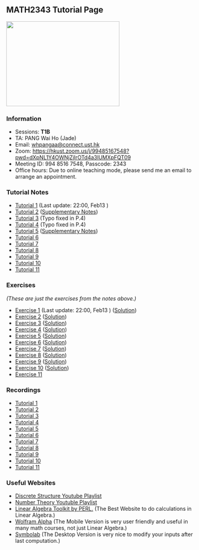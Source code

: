 ## MATH2343 Tutorial Page
<img src=  "https://scontent-nrt1-1.xx.fbcdn.net/v/t1.6435-9/183421007_2851150015099630_8338821558897047592_n.jpg?stp=cp0_dst-jpg_e15_fr_q65&_nc_cat=102&ccb=1-5&_nc_sid=9e2e56&efg=eyJpIjoidCJ9&_nc_ohc=0xR98ds-ggwAX_ATxe7&tn=JcKdTKa7lRJ5d7bB&_nc_ht=scontent-nrt1-1.xx&oh=00_AT90B1Z33ii3MU162nqGDSCwNUvEEBmbotJP9c-JJhzEcQ&oe=6251081B" width="300" height="225">
<!-- <img src= "Elmo.png" width="360" height="180"> -->
<!-- <img src= "https://scontent.fblr2-1.fna.fbcdn.net/v/t1.18169-9/19554777_486452271696775_8083015274106213224_n.png?_nc_cat=106&ccb=1-5&_nc_sid=730e14&_nc_ohc=pxtua-avCMMAX9FS4za&_nc_ht=scontent.fblr2-1.fna&oh=00_AT-phnSF6xaL4PFAWXX2ZGm2zZ_qfaITZfWIOXdQhroJPw&oe=62168590" width="300" height="225"> -->

### Information
- Sessions: **T1B**
- TA: PANG Wai Ho (Jade)
- Email: whpangaa@connect.ust.hk
- Zoom: https://hkust.zoom.us/j/99485167548?pwd=dXpNL1Y4OWNjZjIrOTd4a3lUMXpFQT09
- Meeting ID: 994 8516 7548, Passcode: 2343
- Office hours: Due to online teaching mode, please send me an email to arrange an appointment.
<!-- - **🙏🙏🙏 Please Fill in the SFQ Survey on Canvas or https://asset.ust.hk/asset/mobile.do?iLearn=true 🙏🙏🙏** -->

<!-- ### Q&A session of this course 
```diff
+ Facility: Library Room IC Learning Space
+ Date: 
+ Time: 
```
Please feel free to join. -->

<!-- {height="700px" width="700px"} -->
### Tutorial Notes

- [Tutorial 1](https://hkustconnect-my.sharepoint.com/:b:/g/personal/whpangaa_connect_ust_hk/EfOfOEit9PVLobiOFZgVKlkBEVAN4jMXt6Hbzwc5q7Vx9Q?e=fE7nyc) (Last update: 22:00, Feb13 )
- [Tutorial 2](https://hkustconnect-my.sharepoint.com/:b:/g/personal/whpangaa_connect_ust_hk/ETLrZxmhuc9PnDfJCf9-FI8BERj89XRqpOIB-W9DW5ur7g?e=iko244) ([Supplementary Notes](https://hkustconnect-my.sharepoint.com/:b:/g/personal/whpangaa_connect_ust_hk/EXBvSBk-bWNOjCNh9xVDvwgBrzV-5QGaqURCKzd4FBu33Q?e=fy60hG))
- [Tutorial 3](https://hkustconnect-my.sharepoint.com/:b:/g/personal/whpangaa_connect_ust_hk/EdNMmytZwtRIoL7-osaAq5QBbhAohQfFHfTlKd200pwlKw?e=cay6Pi) (Typo fixed in P.4)
- [Tutorial 4](https://hkustconnect-my.sharepoint.com/:b:/g/personal/whpangaa_connect_ust_hk/EWBzMNRSTotPup-BXcOLrcoBDWf1jhDptp4lv0Zd7pDMaw?e=9rulpU) (Typo fixed in P.4)
- [Tutorial 5](https://hkustconnect-my.sharepoint.com/:b:/g/personal/whpangaa_connect_ust_hk/EbSc2WmFEGFKtH6UGfRizaIBhOYw3F6Us5N4neTQljjy9Q?e=EdeSbZ) ([Supplementary Notes](https://hkustconnect-my.sharepoint.com/:b:/g/personal/whpangaa_connect_ust_hk/EZG7lfostf1FkYmI3rsCduwBiwCMosjHzFVjRPOyjLoHBA?e=8r3bVY))
- [Tutorial 6](https://hkustconnect-my.sharepoint.com/:b:/g/personal/whpangaa_connect_ust_hk/EQsAk3vW-g1BrGHMSsv9Hx0BxAI71rdbdk30STLJSYW5iQ?e=hlmj0t)
- [Tutorial 7](https://hkustconnect-my.sharepoint.com/:b:/g/personal/whpangaa_connect_ust_hk/ET0tQoLS5TVGiy6m_PNhmhEBTD9kYaSMCLxW1eB5hHwvCQ?e=lfKPJ6)
- [Tutorial 8](https://hkustconnect-my.sharepoint.com/:b:/g/personal/whpangaa_connect_ust_hk/EajUQmt4qHBDsItlqoBWgp4B11oW-DqJ6gqol3mHwQ0BBw?e=4Oc4BU)
- [Tutorial 9](https://hkustconnect-my.sharepoint.com/:b:/g/personal/whpangaa_connect_ust_hk/EQlzFqWIWwlEgr2EwJxXdfIBnosGf1dA4LvH1BimY0IjIA?e=Bzb3Iw)
- [Tutorial 10](https://hkustconnect-my.sharepoint.com/:b:/g/personal/whpangaa_connect_ust_hk/EfXITAQh3OVAtqr2ObHEvAwBWi7WbgtuvnAhUASHoKCqrw?e=JYZgOG)
- [Tutorial 11](https://hkustconnect-my.sharepoint.com/:b:/g/personal/whpangaa_connect_ust_hk/EdfZxKgw-z9Lqrcg0JU_XZoB1GJwYr78DA6TAglvJNnvQA?e=tkzqUs)

### Exercises
 _(These are just the exercises from the notes above.)_
- [Exercise 1](https://hkustconnect-my.sharepoint.com/:b:/g/personal/whpangaa_connect_ust_hk/EZJ7zEq2mFFOu-SjUjjayuwBqT5foi87Dpab7eQ6VqHLqA?e=Y9Udsn) (Last update: 22:00, Feb13 ) ([Solution](https://hkustconnect-my.sharepoint.com/:b:/g/personal/whpangaa_connect_ust_hk/EfCqGKMGeCJLn6hKsReXZh4BS-X38ryPWf2LZomLpMTmnA?e=wp53CR))
- [Exercise 2](https://hkustconnect-my.sharepoint.com/:b:/g/personal/whpangaa_connect_ust_hk/EZdlmzQ2j45DliEeK_5qw9QB25abXmq2Z4s3NPURUUqJxQ?e=x619Le) ([Solution](https://hkustconnect-my.sharepoint.com/:b:/g/personal/whpangaa_connect_ust_hk/EU-TMoBV5URMqsLEmnck5W0Bc6fdCG1BehU3oL1nyMxq9g?e=DImy8G))
- [Exercise 3](https://hkustconnect-my.sharepoint.com/:b:/g/personal/whpangaa_connect_ust_hk/Ec7UgaJbidVOgCiYoUQSGyQBjaarTS2a5V7F9UZVSjOJcA?e=nvWYr0) ([Solution](https://hkustconnect-my.sharepoint.com/:b:/g/personal/whpangaa_connect_ust_hk/EUFktsG4bW9Fqj64SkAauA8BuxLUZ_zY70m_-9t2kA48pw?e=LKwzbX))
- [Exercise 4](https://hkustconnect-my.sharepoint.com/:b:/g/personal/whpangaa_connect_ust_hk/EcXsjsvZ7tRCk3K0vy2LfFgB11c7pyoMKf2mUkHN8rl45Q?e=YC41vt) ([Solution](https://hkustconnect-my.sharepoint.com/:b:/g/personal/whpangaa_connect_ust_hk/EcSfOAHWCwdGv1C3hFR5ZO8B0ypapVGruzmhaLYZ4DKJvw?e=i4DGto))
- [Exercise 5](https://hkustconnect-my.sharepoint.com/:b:/g/personal/whpangaa_connect_ust_hk/EfQRg4duN-1MlAoZs0X_MDMBpUxYxaJJq4rccdFdi4bM8A?e=VRajfE) ([Solution](https://hkustconnect-my.sharepoint.com/:b:/g/personal/whpangaa_connect_ust_hk/EdcV9eKHhHVCmfZjok2np14BlaD-E20Ha-9aIThIjmLAjA?e=mCi9lL))
- [Exercise 6](https://hkustconnect-my.sharepoint.com/:b:/g/personal/whpangaa_connect_ust_hk/EZPODukaomBPh7ilyui2XCcBkaX2FDmbPIQ134ONPQhdng?e=cBpP3r)
([Solution](https://hkustconnect-my.sharepoint.com/:b:/g/personal/whpangaa_connect_ust_hk/EbqoqhMBh4JIqYalgJPZ5jYBV3h_xE9Mj0S6eYaZD4Ks3g?e=02FawM))
- [Exercise 7](https://hkustconnect-my.sharepoint.com/:b:/g/personal/whpangaa_connect_ust_hk/EVkWdUD61q9GobXHFwLgOWIBq4umPAHDTwATtFyLwri9Hg?e=trrebY) ([Solution](https://hkustconnect-my.sharepoint.com/:b:/g/personal/whpangaa_connect_ust_hk/EfmtvdBb9BNCqKDMQYMcxZ8BXQNaYXpOk8gyVdyxWJNDHw?e=M6bMB5))
- [Exercise 8](https://hkustconnect-my.sharepoint.com/:b:/g/personal/whpangaa_connect_ust_hk/Ec8SrRutBaNEroaYbljSOqgBmxKMZ3XTv6Y18jbNQuq4Wg?e=nFWtRS) ([Solution](https://hkustconnect-my.sharepoint.com/:b:/g/personal/whpangaa_connect_ust_hk/EdRjXTnN4GhElWXRq32iGDUBAPEmrVQJAx2NUADs0wkKdg?e=5SMp18))
- [Exercise 9](https://hkustconnect-my.sharepoint.com/:b:/g/personal/whpangaa_connect_ust_hk/EZod5il9rxxGu0Kia6W9J0ABHAXUMjX0hxKGeiPrUQzwfw?e=ddPhpZ) ([Solution](https://hkustconnect-my.sharepoint.com/:b:/g/personal/whpangaa_connect_ust_hk/EbhEGjCyE3pJmmS9uixkLuABDiCyVun3RvWpUc5xJqmCRw?e=fP12AY))
- [Exercise 10](https://hkustconnect-my.sharepoint.com/:b:/g/personal/whpangaa_connect_ust_hk/EaDhnzLdz-hBgGe9aotEGWMBSQdcVDqugrq7iONAvKN5kw?e=yb8gl9) ([Solution](https://hkustconnect-my.sharepoint.com/:b:/g/personal/whpangaa_connect_ust_hk/EWnX8VWgjcFJjBo7THIKYUoBXvhhfQqUIwStVjevBPwLtA?e=DkIqaw))
- [Exercise 11](https://hkustconnect-my.sharepoint.com/:b:/g/personal/whpangaa_connect_ust_hk/EQ0YWpsFk1dEmT-Z_aGOmSQBBgcHxKqh0xuIyk4EO0ZpBg?e=CrYBXn)

### Recordings

 - [Tutorial 1](https://hkust.zoom.us/rec/share/LsJzGPTLOtCWJNek_g2q76Id4bVlTo36YxnxT71q7ohtY5AWj2CsuTP_f6MIep4.Gwezk4AiSlx_R2dE)
 - [Tutorial 2](https://hkust.zoom.us/rec/share/5Kv8fyuKHxJ4JRZlNrsaZX3po7vEW_LGwGyWA-W5o0eqCWvvvnDKvqmmXqcSKo0i.P_HZii4hRL9E2RbG)
 - [Tutorial 3](https://hkust.zoom.us/rec/share/xNfQkGB0Y_Lhvbo3i4Yj_R6eEhRhbJIbOv8ou7vQxy_UwZgpCCJs4KLfc6yQtw7w.1bd0Wmcc2WmOG_ZA)
 - [Tutorial 4](https://hkust.zoom.us/rec/share/vUiIQZNeeyRcL8cmU1DqkZNFUy7IkBw1_I3Y0GiAUucgDweFnSYq08zdgh1vPuLh.MyxRuKayyWwI14Xv)
 - [Tutorial 5](https://hkust.zoom.us/rec/share/OgW2xcCcdXz79sn0n1bQueTJ1vD7Jbt4CEfjb1B87YDZQJdY9fIE42CpAgbRnt1a.znTlfvFA48RqG3Ia)
 - [Tutorial 6](https://hkust.zoom.us/rec/share/CaANG0VxKnDSyq0nVFxjmcFGfbRfYS-xnJGT6J8dj40IXEkGeNu0M-__-pYiJmJ_.NIV-0vZa983VSy5Z)
 - [Tutorial 7](https://hkust.zoom.us/rec/share/aoMDAj9W0biMmDFPIFAU9cG8O7WqWuJzVLetOUImWPwlv-gP64IVssyqbv-HudKq.YfYokH93A2otGc50)
 - [Tutorial 8](https://hkust.zoom.us/rec/share/wiFmTzVIMD58pmtUvos93kDxXDpesoGIk5JnklvATUYyg1eNatl4B7dixNRAJwsn.FWIhLg1HIkJTy2Q-)
 - [Tutorial 9](https://hkust.zoom.us/rec/share/1SuvVC6ncHIJDmy5ve1333dAMBXBZysIAAiPRJlW6kz8OWn0d_kypCeSSd6X-vUL.4r5MZ3wWhOBhNkTG)
 - [Tutorial 10](https://hkust.zoom.us/rec/share/p3WkveicYLynZPqYDsAqM-sYG7gue9rIqTCz1d0xV9IT5YWWWcLWUmR9YSy6H5jj.5nnJA80OOYCX8Law)
 - [Tutorial 11](https://hkust.zoom.us/rec/share/AeKbXiGoM1-GaKb1zv0McdTYk3GYD_6j1-SQT17tDZ5OR_uAzzA0a5MGvhEgOG2R.1euUP4EUwTtawu28)

 ### Useful Websites
 - [Discrete Structure Youtube Playlist](https://youtube.com/playlist?list=PLHXZ9OQGMqxersk8fUxiUMSIx0DBqsKZS)
 - [Number Theory Youtuble Playlist](https://youtube.com/playlist?list=PL22w63XsKjqwn2V9CiP7cuSGv9plj71vv)
 - [Linear Algebra Toolkit by PERL.](http://www.math.odu.edu/~bogacki/cgi-bin/lat.cgi) (The Best Website to do calculations in Linear Algebra.)
 - [Wolfram Alpha](https://www.wolframalpha.com) (The Mobile Version is very user friendly and useful in many math courses, not just Linear Algebra.)
 - [Symbolab](https://www.symbolab.com) (The Desktop Version is very nice to modify your inputs after last computation.)
